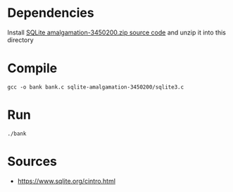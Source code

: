 # Dependencies
Install [SQLite amalgamation-3450200.zip source code](https://www.sqlite.org/download.html) and unzip it into this directory

# Compile
`gcc -o bank bank.c sqlite-amalgamation-3450200/sqlite3.c`

# Run
`./bank`

# Sources
- https://www.sqlite.org/cintro.html